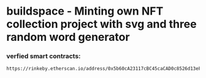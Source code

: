 # buildspace - Minting own NFT collection project with svg and three random word generator



### verfied smart contracts:
```
https://rinkeby.etherscan.io/address/0x5b60cA23117cBC45caCAD0c8526d13eF30c07B22
```